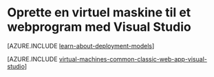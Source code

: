 <properties
    pageTitle="Oprette en virtuel maskine til et webprogram | Microsoft Azure"
    description="Oprette en VM for et webprojekt ved hjælp af Visual Studio og Windows."
    services="virtual-machines-windows"
    documentationCenter=""
    authors="TomArcher"
    manager="timlt"
    editor=""
    tags="azure-service-management"/>

<tags
    ms.service="virtual-machines-windows"
    ms.workload="infrastructure-services"
    ms.tgt_pltfrm="vm-windows"
    ms.devlang="dotnet"
    ms.topic="article"
    ms.date="08/15/2016"
    ms.author="tarcher"/>

# <a name="creating-a-virtual-machine-for-a-web-application-with-visual-studio"></a>Oprette en virtuel maskine til et webprogram med Visual Studio

[AZURE.INCLUDE [learn-about-deployment-models](../../includes/learn-about-deployment-models-classic-include.md)]

[AZURE.INCLUDE [virtual-machines-common-classic-web-app-visual-studio](../../includes/virtual-machines-common-classic-web-app-visual-studio.md)]
